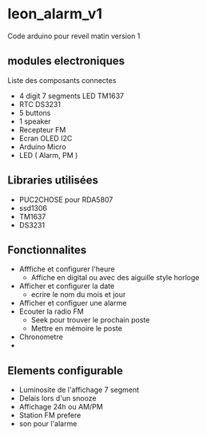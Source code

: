 # leon_alarm_v1
Code arduino pour reveil matin version 1

## modules electroniques

Liste des composants connectes

+ 4 digit 7 segments LED TM1637
+ RTC DS3231
+ 5 buttons
+ 1 speaker
+ Recepteur FM 
+ Ecran OLED I2C 
+ Arduino Micro 
+ LED ( Alarm, PM )

## Libraries utilisées

+ PUC2CHOSE pour RDA5807
+ ssd1306
+ TM1637
+ DS3231

## Fonctionnalites

+ Afffiche et configurer l'heure
    + Affiche en digital ou avec des aiguille style horloge
+ Afficher et configurer la date
    + ecrire le nom du mois et jour
+ Afficher et configuer une alarme
+ Ecouter la radio FM
  + Seek pour trouver le prochain poste
  + Mettre en mémoire le poste
+ Chronometre
+ 

## Elements configurable

+ Luminosite de l'affichage 7 segment
+ Delais lors d'un snooze
+ Affichage 24h ou AM/PM
+ Station FM prefere
+ son pour l'alarme
